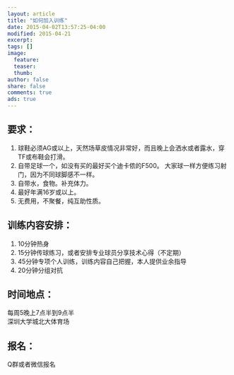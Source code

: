 ```yaml
---
layout: article
title: "如何加入训练"
date: 2015-04-02T13:57:25-04:00
modified: 2015-04-21
excerpt:
tags: []
image:
  feature:
  teaser:
  thumb:
author: false
share: false
comments: true
ads: true
---
```


## 要求：
1. 球鞋必须AG或以上，天然场草皮情况非常好，而且晚上会洒水或者露水，穿TF或布鞋会打滑。
2. 自带足球一个，如没有买的最好买个迪卡侬的F500。 大家球一样方便练习射门，因为不同球脚感不一样。
3. 自带水，食物。补充体力。
4. 最好年满16岁或以上。
5. 无费用，不聚餐，纯互助性质。

## 训练内容安排：
1. 10分钟热身
2. 15分钟传球练习，或者安排专业球员分享技术心得（不定期）
3. 45分钟专项个人训练，训练内容自己把握，本人提供业余指导
4. 20分钟分组对抗

## 时间地点：
每周5晚上7点半到9点半     
深圳大学城北大体育场

## 报名：
Q群或者微信报名


